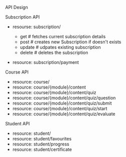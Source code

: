 API Design

Subscription API

- resourse: subscription/
    - get # fetches current subscription details
    - post # creates new Subscription if doesn't exists
    - update # udpates existing subscription
    - delete # deletes the subscription 

- resource: subscription/payment



Course API

- resource: course/
- resource: course/{module}/content
- resource: course/{module}/content/quiz
- resource: course/{module}/content/quiz/question
- resource: course/{module}/content/quiz/submit
- resource: course/{module}/content/quiz/start
- resource: course/{module}/content/quiz/evaluate


Student API

- resource: student/
- resource: student/favourites
- resource: student/progress
- resource: student/certificate

<!-- Admin API

- resouce:  -->